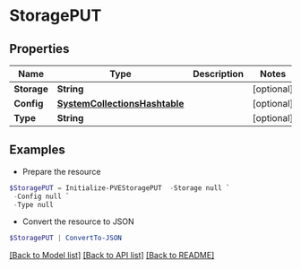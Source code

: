 # StoragePUT
## Properties

Name | Type | Description | Notes
------------ | ------------- | ------------- | -------------
**Storage** | **String** |  | [optional] 
**Config** | [**SystemCollectionsHashtable**](.md) |  | [optional] 
**Type** | **String** |  | [optional] 

## Examples

- Prepare the resource
```powershell
$StoragePUT = Initialize-PVEStoragePUT  -Storage null `
 -Config null `
 -Type null
```

- Convert the resource to JSON
```powershell
$StoragePUT | ConvertTo-JSON
```

[[Back to Model list]](../README.md#documentation-for-models) [[Back to API list]](../README.md#documentation-for-api-endpoints) [[Back to README]](../README.md)

